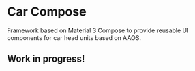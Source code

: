 # Car Compose

Framework based on Material 3 Compose to provide reusable UI components for car head units based on AAOS.

## Work in progress!